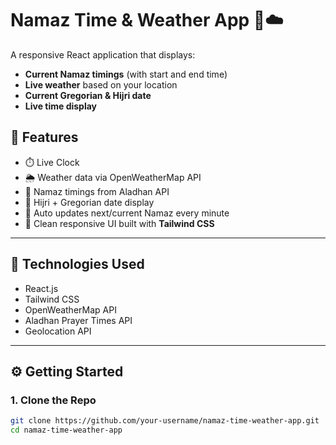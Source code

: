 # Namaz Time & Weather App 🕌☁️

A responsive React application that displays:
- **Current Namaz timings** (with start and end time)
- **Live weather** based on your location
- **Current Gregorian & Hijri date**
- **Live time display**

## 📸 Features

- ⏱️ Live Clock
- 🌦️ Weather data via OpenWeatherMap API
- 📿 Namaz timings from Aladhan API
- 📅 Hijri + Gregorian date display
- 🔁 Auto updates next/current Namaz every minute
- 🎨 Clean responsive UI built with **Tailwind CSS**

---

## 🔧 Technologies Used

- React.js
- Tailwind CSS
- OpenWeatherMap API
- Aladhan Prayer Times API
- Geolocation API

---

## ⚙️ Getting Started

### 1. Clone the Repo
```bash
git clone https://github.com/your-username/namaz-time-weather-app.git
cd namaz-time-weather-app
